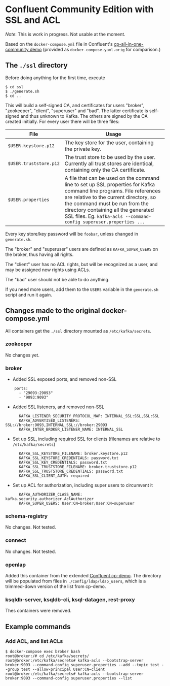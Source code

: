# Confluent Community Edition with SSL and ACL

*Note*: This is work in progress. Not usable at the moment.

Based on the `docker-compose.yml` file in Confluent's
[cp-all-in-one-community demo](https://github.com/confluentinc/cp-all-in-one/tree/5.5.1-post/cp-all-in-one-community)
(provided as `docker-compose.yaml.orig` for comparison.)

## The `./ssl` directory

Before doing anything for the first time, execute
```
$ cd ssl
$ ./generate.sh
$ cd ..
```
This will build a self-signed CA, and certificates for users "broker", "zookeeper", "client",
"superuser" and "bad". The latter certificate is self-signed and thus unknown
to Kafka. The others are signed by the CA created initially. For every user
there will be three files:

| File                   | Usage |
|------------------------|-------|
| `$USER.keystore.p12`   | The key store for the user, containing the private key. |
| `$USER.truststore.p12` | The trust store to be used by the user. Currently all trust stores are identical, containing only the CA certificate. |
| `$USER.properties`     | A file that can be used on the command line to set up SSL properties for Kafka command line programs. File references are relative to the current directory, so the command must be run from the directory containing all the generated SSL files. Eg. `kafka-acls --command-config superuser.properties ...` |

Every key store/key password will be `foobar`, unless changed in `generate.sh`.

The "broker" and "superuser" users are defined as `KAFKA_SUPER_USERS` on the broker,
thus having all rights.

The "client" user has no ACL rights, but will be recognized as a user, and may
be assigned new rights using ACLs.

The "bad" user should not be able to do anything.

If you need more users, add them to the `USERS` variable in the `generate.sh` script and run it again.
 
## Changes made to the original docker-compose.yml

All containers get the `./ssl` directory mounted as `/etc/kafka/secrets`.

### zookeeper

No changes yet.

### broker

* Added SSL exposed ports, and removed non-SSL
```
    ports:
      - "29093:29093"
      - "9093:9093"
```

* Added SSL listeners, and removed non-SSL
```
      KAFKA_LISTENER_SECURITY_PROTOCOL_MAP: INTERNAL_SSL:SSL,SSL:SSL
      KAFKA_ADVERTISED_LISTENERS: SSL://broker:9093,INTERNAL_SSL://broker:29093
      KAFKA_INTER_BROKER_LISTENER_NAME: INTERNAL_SSL
```

* Set up SSL, including required SSL for clients (filenames are relative to `/etc/kafka/secrets`)
```
      KAFKA_SSL_KEYSTORE_FILENAME: broker.keystore.p12
      KAFKA_SSL_KEYSTORE_CREDENTIALS: password.txt
      KAFKA_SSL_KEY_CREDENTIALS: password.txt
      KAFKA_SSL_TRUSTSTORE_FILENAME: broker.truststore.p12
      KAFKA_SSL_TRUSTSTORE_CREDENTIALS: password.txt
      KAFKA_SSL_CLIENT_AUTH: required
```

* Set up ACL for authorization, including super users to circumvent it
```
      KAFKA_AUTHORIZER_CLASS_NAME: kafka.security.authorizer.AclAuthorizer
      KAFKA_SUPER_USERS: User:CN=broker;User:CN=superuser
```

### schema-registry

No changes. Not tested.

### connect

No changes. Not tested.

### openlap

Added this container from the extended
[Confluent cp-demo](https://github.com/confluentinc/cp-demo). The directory
will be populated from files in `./config/ldap/ldap_users`, which is a
trimmed-down version of the list from cp-demo.

### ksqldb-server, ksqldb-cli, ksql-datagen, rest-proxy

Thes containers were removed.

## Example commands

### Add ACL, and list ACLs
```
$ docker-compose exec broker bash
root@broker:/# cd /etc/kafka/secrets/
root@broker:/etc/kafka/secrets# kafka-acls --bootstrap-server broker:9093 --command-config superuser.properties --add --topic test --group test --allow-principal User:CN=client
root@broker:/etc/kafka/secrets# kafka-acls --bootstrap-server broker:9093 --command-config superuser.properties --list
```
